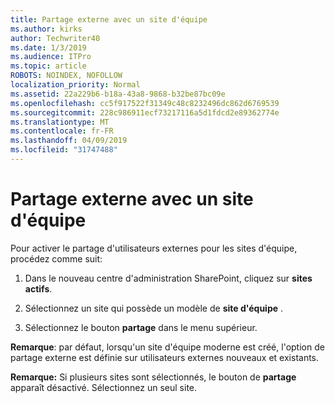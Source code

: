 ```yaml
---
title: Partage externe avec un site d'équipe
ms.author: kirks
author: Techwriter40
ms.date: 1/3/2019
ms.audience: ITPro
ms.topic: article
ROBOTS: NOINDEX, NOFOLLOW
localization_priority: Normal
ms.assetid: 22a229b6-b18a-43a8-9868-b32be87bc09e
ms.openlocfilehash: cc5f917522f31349c48c8232496dc862d6769539
ms.sourcegitcommit: 228c986911ecf73217116a5d1fdcd2e89362774e
ms.translationtype: MT
ms.contentlocale: fr-FR
ms.lasthandoff: 04/09/2019
ms.locfileid: "31747488"
---
```

# <a name="external-sharing-with-a-team-site"></a>Partage externe avec un site d'équipe

Pour activer le partage d'utilisateurs externes pour les sites d'équipe, procédez comme suit: 
  
1. Dans le nouveau centre d'administration SharePoint, cliquez sur **sites actifs**.
  
2. Sélectionnez un site qui possède un modèle de **site d'équipe** . 
  
3. Sélectionnez le bouton **partage** dans le menu supérieur. 
  
 **Remarque**: par défaut, lorsqu'un site d'équipe moderne est créé, l'option de partage externe est définie sur utilisateurs externes nouveaux et existants. 
  
 **Remarque:** Si plusieurs sites sont sélectionnés, le bouton de **partage** apparaît désactivé. Sélectionnez un seul site. 
  

